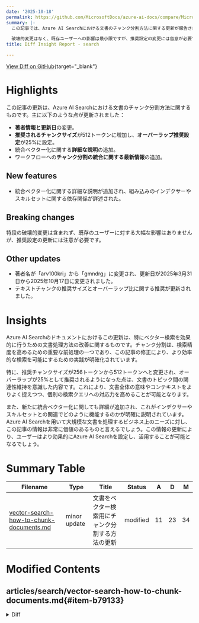 ```yaml
---
date: '2025-10-18'
permalink: https://github.com/MicrosoftDocs/azure-ai-docs/compare/MicrosoftDocs:a6b6823...MicrosoftDocs:d8a47a8
summary: |-
  この記事では、Azure AI Searchにおける文書のチャンク分割方法に関する更新が報告されています。主な変更点は、著者情報と更新日、推奨チャンクサイズの増加（256トークンから512トークン）、オーバーラップ推奨設定の25%への設定、統合ベクター化に関する詳細な説明の追加、ワークフローへのチャンク分割統合に関する最新情報の提供です。

  破壊的変更はなく、既存ユーザーへの影響は最小限ですが、推奨設定の変更には留意が必要です。新たな情報は、ベクター検索の効率向上に寄与し、特にチャンクサイズとオーバーラップ推奨により文書の関連性を保持しつつ、検索の精度を高めることが期待されます。この更新により、ユーザーはAzure AI Searchをより効果的に活用することが可能となります。
title: Diff Insight Report - search

---
```


[View Diff on GitHub](https://github.com/MicrosoftDocs/azure-ai-docs/compare/MicrosoftDocs:a6b6823...MicrosoftDocs:d8a47a8){target="_blank"}

# Highlights
この記事の更新は、Azure AI Searchにおける文書のチャンク分割方法に関するものです。主に以下のような点が更新されました：
- **著者情報と更新日**の変更。
- **推奨されるチャンクサイズ**が512トークンに増加し、**オーバーラップ推奨設定**が25%に設定。
- 統合ベクター化に関する**詳細な説明**の追加。
- ワークフローへの**チャンク分割の統合に関する最新情報**の追加。

## New features
- 統合ベクター化に関する詳細な説明が追加され、組み込みのインデクサーやスキルセットに関する依存関係が詳述された。

## Breaking changes
特段の破壊的変更は含まれず、既存のユーザーに対する大幅な影響はありませんが、推奨設定の更新には注意が必要です。

## Other updates
- 著者名が「arv100kri」から「gmndrg」に変更され、更新日が2025年3月31日から2025年10月17日に変更されました。
- テキストチャンクの推奨サイズとオーバーラップ比に関する推奨が更新されました。

# Insights
Azure AI Searchのドキュメントにおけるこの更新は、特にベクター検索を効果的に行うための文書処理方法の改善に関するものです。チャンク分割は、検索精度を高めるための重要な前処理の一つであり、この記事の修正により、より効率的な検索を可能にするための実践が明確化されています。

特に、推奨チャンクサイズが256トークンから512トークンへと変更され、オーバーラップが25%として推奨されるようになった点は、文書のトピック間の関連性維持を意識した内容です。これにより、文書全体の意味やコンテキストをよりよく捉えつつ、個別の検索クエリへの対応力を高めることが可能となります。

また、新たに統合ベクター化に関しても詳細が追加され、これがインデクサーやスキルセットとの関連でどのように機能するのかが明確に説明されています。Azure AI Searchを用いて大規模な文書を処理するビジネス上のニーズに対し、この記事の情報は非常に価値のあるものと言えるでしょう。この情報の更新により、ユーザーはより効果的にAzure AI Searchを設定し、活用することが可能となるでしょう。

# Summary Table
|  Filename  | Type |    Title    | Status | A  | D  | M  |
|------------|------|-------------|--------|----|----|----|
| [vector-search-how-to-chunk-documents.md](#item-b79133) | minor update | 文書をベクター検索用にチャンク分割する方法の更新 | modified | 11 | 23 | 34 | 


# Modified Contents
## articles/search/vector-search-how-to-chunk-documents.md{#item-b79133}

<details>
<summary>Diff</summary>
````diff
@@ -2,21 +2,21 @@
 title: Chunk documents in vector search
 titleSuffix: Azure AI Search
 description: Learn strategies for chunking PDFs, HTML files, and other large documents for vectors and search indexing and query workloads.
-author: arv100kri
-ms.author: arjagann
+author: gmndrg
+ms.author: gimondra
 ms.service: azure-ai-search
 ms.update-cycle: 180-days
 ms.custom:
   - ignite-2023
 ms.topic: conceptual
-ms.date: 03/31/2025
+ms.date: 10/17/2025
 ---
 
 # Chunk large documents for vector search solutions in Azure AI Search
 
 Partitioning large documents into smaller chunks can help you stay under the maximum token input limits of embedding models. For example, the maximum length of input text for the [Azure OpenAI](/azure/ai-services/openai/how-to/embeddings) text-embedding-ada-002 model is 8,191 tokens. Given that each token is around four characters of text for common OpenAI models, this maximum limit is equivalent to around 6,000 words of text. If you're using these models to generate embeddings, it's critical that the input text stays under the limit. Partitioning your content into chunks helps you meet embedding model requirements and prevents data loss due to truncation.
 
-We recommend [integrated vectorization](vector-search-integrated-vectorization.md) for built-in data chunking and embedding. Integrated vectorization takes a dependency on indexers and skillsets that split text and generate embeddings. If you can't use integrated vectorization, this article describes some alternative approaches for chunking your content.
+We recommend [integrated vectorization](vector-search-integrated-vectorization.md) for built-in data chunking and embedding. Integrated vectorization takes a dependency on [built-in indexers](search-indexer-overview.md) and [skillsets](cognitive-search-working-with-skillsets.md) that enable text splitting and embeddings generation. If you can't use integrated vectorization, this article describes some alternative approaches for chunking your content.
 
 ## Common chunking techniques
 
@@ -33,7 +33,9 @@ Here are some common chunking techniques, associated with built-in features if y
 
 ### Content overlap considerations
 
-When you chunk data based on fixed size, overlapping a small amount of text between chunks can help preserve context. We recommend starting with an overlap of approximately 10%. For example, given a fixed chunk size of 256 tokens, you would begin testing with an overlap of 25 tokens. The actual amount of overlap varies depending on the type of data and the specific use case, but we find that 10-15% works for many scenarios.
+When you chunk data based on fixed size, overlapping a small amount of text between chunks can help maintaining continuity and context. We recommend starting with a chunk size of 512 tokens (approximately 2,000 characters) and an initial overlap of 25%, which equals 128 tokens. This overlap ensures smoother transitions between chunks without excessive duplication.
+
+The optimal overlap may vary depending on your content type and use case. For example, highly structured data may require less overlap, while conversational or narrative text may benefit from more.
 
 ### Factors for chunking data
 
@@ -47,7 +49,7 @@ When it comes to chunking data, think about these factors:
 
 ### How chunking fits into the workflow
 
-If you have large documents, insert a chunking step into indexing and query workflows that breaks up large text. When using [integrated vectorization](vector-search-integrated-vectorization.md), a default chunking strategy using the [Text Split skill](./cognitive-search-skill-textsplit.md) is common. You can also apply a custom chunking strategy using a [custom skill](cognitive-search-custom-skill-web-api.md). Some external libraries that provide chunking include:
+If you have large documents, insert a chunking step into indexing and query workflows that breaks up large text. When using [integrated vectorization](vector-search-integrated-vectorization.md), a default chunking strategy using the [Text Split skill](./cognitive-search-skill-textsplit.md) is common. You can also apply a custom chunking strategy using a [custom skill](cognitive-search-custom-skill-web-api.md). See [this code reference](https://github.com/Azure/azure-search-vector-samples/blob/main/demo-python/code/indexers/document-intelligence-custom-skill/document-intelligence-custom-skill.ipynb) for a semantic chunking example using a custom skill. Some external libraries that provide chunking include:
 
 + [LangChain Text Splitters](https://python.langchain.com/v0.1/docs/modules/data_connection/document_transformers/)
 + [Semantic Kernel TextChunker](/dotnet/api/microsoft.semantickernel.text.textchunker)
@@ -80,9 +82,9 @@ The `pages` parameter adds extra parameters:
 + `pageOverlapLength` defines how many characters from the end of the previous page are included at the start of the next page. If set, this must be less than half the maximum page length.
 + `maximumPagesToTake` defines how many pages / chunks to take from a document. The default value is 0, which means to take all pages or chunks from the document.
 
-<sup>1</sup> Characters don't align to the definition of a [token](/azure/ai-services/openai/concepts/prompt-engineering#space-efficiency). The number of tokens measured by the LLM might be different than the character size measured by the Text Split skill.
+<sup>1</sup> Characters don't align to the definition of a [token](/azure/ai-services/openai/concepts/prompt-engineering#space-efficiency). The number of tokens measured by the LLM might be different than the character size measured by the Text Split skill with the character fixed-size.
 
-<sup>2</sup> Token chunking is available in the [2024-09-01-preview](/rest/api/searchservice/skillsets/create-or-update?view=rest-searchservice-2024-09-01-preview&preserve-view=true) and includes extra parameters for specifying a tokenizer and any tokens that shouldn't be split up during chunking.
+<sup>2</sup> Token chunking is available in the [2025-08-01-preview](/rest/api/searchservice/skillsets/create-or-update?view=rest-searchservice-2025-08-01-preview&preserve-view=true) and includes extra parameters for specifying a tokenizer and any tokens that shouldn't be split up during chunking.
 
 The following table shows how the choice of parameters affects the total chunk count from the Earth at Night e-book:
 
@@ -98,21 +100,7 @@ The following table shows how the choice of parameters affects the total chunk c
 
 Using a `textSplitMode` of `pages` results in most chunks having total character counts close to `maximumPageLength`. Chunk character count varies due to differences on where sentence boundaries fall inside the chunk. Chunk token length varies due to differences in the contents of the chunk.
 
-The following histograms show how the distribution of chunk character length compares to chunk token length for [gpt-35-turbo](/azure/ai-services/openai/how-to/chatgpt) when using a `textSplitMode` of `pages`, a `maximumPageLength` of 2000, and a `pageOverlapLength` of 500 on the Earth at Night e-book:
-
-   :::image type="content" source="./media/vector-search-how-to-chunk-documents/maximumpagelength-2000-pageoverlap-500-characters.png" alt-text="Histogram of chunk character count for maximumPageLength 2000 and pageOverlapLength 500.":::
-
-   :::image type="content" source="./media/vector-search-how-to-chunk-documents/maximumpagelength-2000-pageoverlap-500-tokens.png" alt-text="Histogram of chunk token count for maximumPageLength 2000 and pageOverlapLength 500.":::
-
-Using a `textSplitMode` of `sentences` results in a large number of chunks consisting of individual sentences. These chunks are smaller than those produced by `pages`, and the token count of the chunks more closely matches the character counts.
-
-The following histograms show how the distribution of chunk character length compares to chunk token length for [gpt-35-turbo](/azure/ai-services/openai/how-to/chatgpt) when using a `textSplitMode` of `sentences` on the Earth at Night e-book:
-
-   :::image type="content" source="./media/vector-search-how-to-chunk-documents/sentences-characters.png" alt-text="Histogram of chunk character count for sentences.":::
-
-   :::image type="content" source="./media/vector-search-how-to-chunk-documents/sentences-tokens.png" alt-text="Histogram of chunk token count for sentences.":::
-
-The optimal choice of parameters depends on how the chunks are used. For most applications, it's recommended to start with the following default parameters:
+The optimal choice of parameters depends on how the chunks are used. For most applications, it's recommended to start with the following default parameters, when using number of characters:
 
 | `textSplitMode` | `maximumPageLength` | `pageOverlapLength` |
 |-----------------|-----------------|-----------------|
````
</details>

### Summary

```json
{
    "modification_type": "minor update",
    "modification_title": "文書をベクター検索用にチャンク分割する方法の更新"
}
```

### Explanation
この変更は、Azure AI Searchにおける文書のチャンク分割に関する記事 "Chunk documents in vector search" の修正を含んでいます。主な修正点は、著者情報や更新日、推奨されるチャンクサイズとオーバーラップの設定を変更することにより、内容の明確化および最新化を図っています。

具体的には、著者名が「arv100kri」から「gmndrg」に変更され、更新日は2025年3月31日から2025年10月17日に変更されました。また、テキストチャンクの推奨サイズは512トークンに増加され、オーバーラップは初期に25%の設定が推奨されるようになり、これにより文脈の維持がよりスムーズになることを強調しています。

さらに、統合ベクター化についての説明が加えられ、組み込みのインデクサーやスキルセットに関する依存関係が詳述されています。記事では、固定サイズのデータチャンクに関する考慮事項や、チャンク分割がワークフローにどのように組み込まれるかについても最新の情報が追加されています。

総じて、これによりユーザーは、Azure AI Searchで大規模な文書を効果的に扱うための新しい実践や方法論を理解しやすくなっています。


